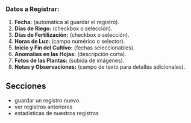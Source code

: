 ### **Datos a Registrar:**

1. **Fecha:** (automática al guardar el registro).
2. **Días de Riego:** (checkbox o selección).
3. **Días de Fertilización:** (checkbox o selección).
4. **Horas de Luz:** (campo numérico o selector).
5. **Inicio y Fin del Cultivo:** (fechas seleccionables).
6. **Anomalías en las Hojas:** (descripción corta).
7. **Fotos de las Plantas:** (subida de imágenes).
8. **Notas y Observaciones:** (campo de texto para detalles adicionales).

## Secciones 
- guardar un registro nuevo.
- ver registros anteriores 
- estadisticas de nuestros registros

